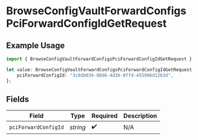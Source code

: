 # BrowseConfigVaultForwardConfigsPciForwardConfigIdGetRequest

## Example Usage

```typescript
import { BrowseConfigVaultForwardConfigsPciForwardConfigIdGetRequest } from "@gr4vy/sdk/models/operations";

let value: BrowseConfigVaultForwardConfigsPciForwardConfigIdGetRequest = {
    pciForwardConfigId: "3c8db034-08d6-4d36-8ffd-455906d1263d",
};
```

## Fields

| Field                | Type                 | Required             | Description          |
| -------------------- | -------------------- | -------------------- | -------------------- |
| `pciForwardConfigId` | *string*             | :heavy_check_mark:   | N/A                  |
